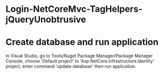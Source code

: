 # Login-NetCoreMvc-TagHelpers-jQueryUnobtrusive
# Create database and run application
In Visual Studio, go to Tools/Nuget Package Manager/Package Manager Console, choose 'Default project' to 'Asp.NetCore.Infrastructure.Identity' project, enter command 'update-database' then run application.
